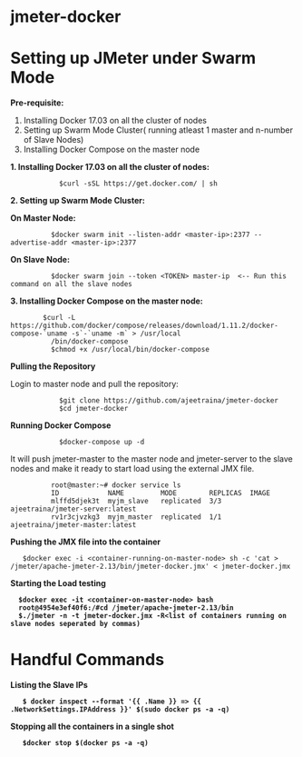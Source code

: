 # jmeter-docker
<h1>Setting up JMeter under Swarm Mode</h1>

<b>Pre-requisite:</b>

1. Installing Docker 17.03 on all the cluster of nodes
2. Setting up Swarm Mode Cluster( running atleast 1 master and n-number of Slave Nodes)
3. Installing Docker Compose on the master node

<b>1. Installing Docker 17.03 on all the cluster of nodes:</b>

                $curl -sSL https://get.docker.com/ | sh

<b>2. Setting up Swarm Mode Cluster:</b>

<b>On Master Node:</b>

              $docker swarm init --listen-addr <master-ip>:2377 --advertise-addr <master-ip>:2377

<b>On Slave Node:</b>

              $docker swarm join --token <TOKEN> master-ip  <-- Run this command on all the slave nodes

<b>3. Installing Docker Compose on the master node:</b>

            $curl -L https://github.com/docker/compose/releases/download/1.11.2/docker-compose-`uname -s`-`uname -m` > /usr/local 
              /bin/docker-compose
              $chmod +x /usr/local/bin/docker-compose

<b> Pulling the Repository </b>

Login to master node and pull the repository:

                $git clone https://github.com/ajeetraina/jmeter-docker
                $cd jmeter-docker

<b>Running Docker Compose</b>

                $docker-compose up -d

It will push jmeter-master to the master node and jmeter-server to the slave nodes and make it ready to start load using the external JMX file.

              root@master:~# docker service ls
              ID            NAME         MODE        REPLICAS  IMAGE
              mlffd5djek3t  myjm_slave   replicated  3/3       ajeetraina/jmeter-server:latest
              rv1r3cjvzkg3  myjm_master  replicated  1/1       ajeetraina/jmeter-master:latest



<b> Pushing the JMX file into the container</b>

       $docker exec -i <container-running-on-master-node> sh -c 'cat > /jmeter/apache-jmeter-2.13/bin/jmeter-docker.jmx' < jmeter-docker.jmx
       
<b> Starting the Load testing

      $docker exec -it <container-on-master-node> bash
      root@4954e3ef40f6:/#cd /jmeter/apache-jmeter-2.13/bin
      $./jmeter -n -t jmeter-docker.jmx -R<list of containers running on slave nodes seperated by commas)
       

# Handful Commands 

<b> Listing the Slave IPs </b>

       $ docker inspect --format '{{ .Name }} => {{ .NetworkSettings.IPAddress }}' $(sudo docker ps -a -q)


<b> Stopping all the containers in a single shot </b>

       $docker stop $(docker ps -a -q)









